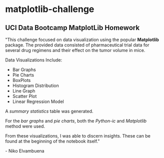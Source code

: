 # matplotlib-challenge
## UCI Data Bootcamp MatplotLib Homework
<p>"This challenge focused on data visualization using the popular <b>Matplotlib</b> package. The provided data consisted of pharmaceutical trial data for several drug regimens and their effect on the tumor volume in mice.</p>
<p>Data Visualizations Include:</p>

* Bar Graphs
* Pie Charts
* BoxPlots
* Histogram Distribution
* Line Graph
* Scatter Plot
* Linear Regression Model

<p>A <em>summary statistics</em> table was generated.</p>
<p>For the <em>bar graphs</em> and <em>pie charts</em>, both the <em>Python-ic</em> and <em>Matplotlib</em> method were used.</p>
<p>From these visualizations, I was able to discern insights. These can be found at the beginning of the notebook itself."</p>

<p>- Niko Elvambuena</p>
